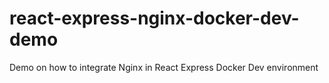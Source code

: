 # react-express-nginx-docker-dev-demo
Demo on how to integrate Nginx in React Express Docker Dev environment
